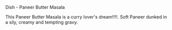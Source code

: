 Dish - Paneer Butter Masala

This Paneer Butter Masala is a curry lover's dream!!!!. Soft Paneer dunked in a sily, creamy and tempting gravy.